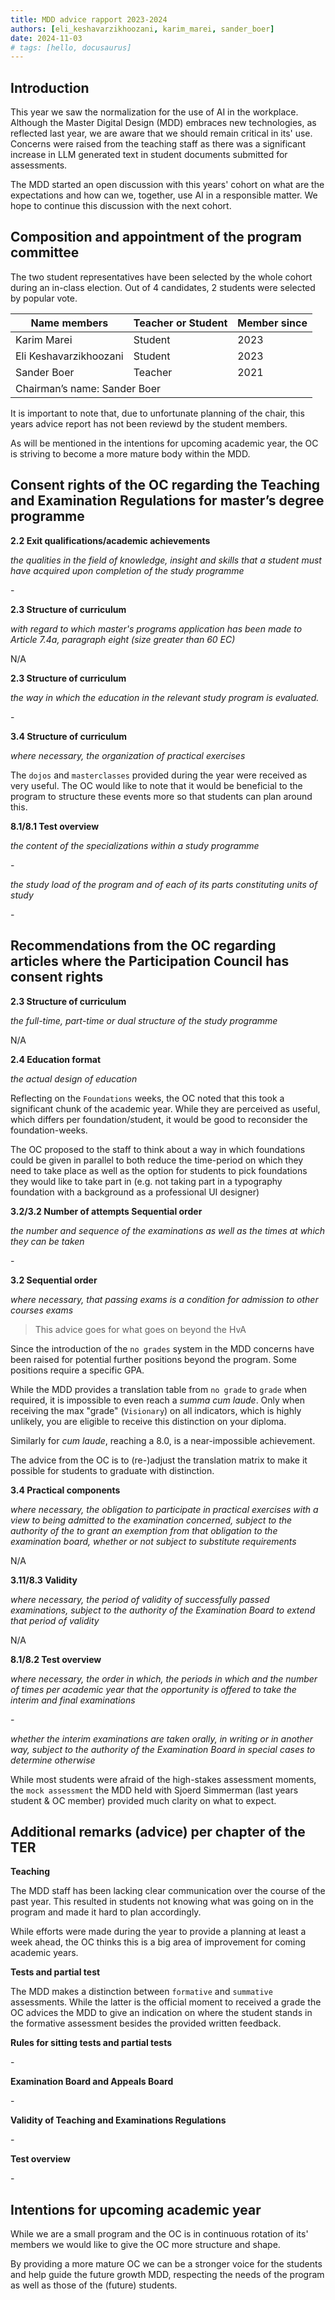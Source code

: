 ```yaml
---
title: MDD advice rapport 2023-2024
authors: [eli_keshavarzikhoozani, karim_marei, sander_boer]
date: 2024-11-03
# tags: [hello, docusaurus]
---
```


## Introduction

This year we saw the normalization for the use of AI in the workplace. Although the Master Digital Design (MDD) embraces new technologies, as reflected last year, we are aware that we should remain critical in its' use. Concerns were raised from the teaching staff as there was a significant increase in LLM generated text in student documents submitted for assessments.

The MDD started an open discussion with this years' cohort on what are the expectations and how can we, together, use AI in a responsible matter. We hope to continue this discussion with the next cohort.

<!-- truncate -->

## Composition and appointment of the program committee

The two student representatives have been selected by the whole cohort during an in-class election. Out of 4 candidates, 2 students were selected by popular vote.

<table>
    <thead>
        <tr>
            <th>Name members</th>
            <th>Teacher or Student</th>
            <th>Member since</th>
        </tr>
    </thead>
    <tbody>
        <tr>
            <td>Karim Marei</td>
            <td>Student</td>
            <td>2023</td>
        </tr>
        <tr>
            <td>Eli Keshavarzikhoozani</td>
            <td>Student</td>
            <td>2023</td>
        </tr>
        <tr>
            <td>Sander Boer</td>
            <td>Teacher</td>
            <td>2021</td>
        </tr>
        <tr>
            <td colspan="3">
                Chairman’s name: Sander Boer
            </td>
        </tr>
    </tbody>
</table>

It is important to note that, due to unfortunate planning of the chair, this years advice report has not been reviewd by the student members.

As will be mentioned in the intentions for upcoming academic year, the OC is striving to become a more mature body within the MDD.

## Consent rights of the OC regarding the Teaching and Examination Regulations for master’s degree programme

**2.2 Exit qualifications/academic achievements**

_the qualities in the field of knowledge, insight and skills that a student must have acquired upon completion of the study programme_

\-

**2.3 Structure of curriculum**

_with regard to which master's programs application has been made to Article 7.4a, paragraph eight (size greater than 60 EC)_

N/A

**2.3 Structure of curriculum**

_the way in which the education in the relevant study program is evaluated._

\-

**3.4 Structure of curriculum**

_where necessary, the organization of practical exercises_

The `dojos` and `masterclasses` provided during the year were received as very useful. The OC would like to note that it would be beneficial to the program to structure these events more so that students can plan around this.

**8.1/8.1 Test overview**

_the content of the specializations within a study programme_

\-

_the study load of the program and of each of its parts constituting units of study_

\-

## Recommendations from the OC regarding articles where the Participation Council has consent rights

**2.3 Structure of curriculum**

_the full-time, part-time or dual structure of the study programme_

N/A

**2.4 Education format**

_the actual design of education_

Reflecting on the `Foundations` weeks, the OC noted that this took a significant chunk of the academic year. While they are perceived as useful, which differs per foundation/student, it would be good to reconsider the foundation-weeks.

The OC proposed to the staff to think about a way in which foundations could be given in parallel to both reduce the time-period on which they need to take place as well as the option for students to pick foundations they would like to take part in (e.g. not taking part in a typography foundation with a background as a professional UI designer)

**3.2/3.2 Number of attempts Sequential order**

_the number and sequence of the examinations as well as the times at which they can be taken_

\-

**3.2 Sequential order**

_where necessary, that passing exams is a condition for admission to other courses exams_

> This advice goes for what goes on beyond the HvA

Since the introduction of the `no grades` system in the MDD concerns have been raised for potential further positions beyond the program. Some positions require a specific GPA.

While the MDD provides a translation table from `no grade` to `grade` when required, it is impossible to even reach a _summa cum laude_. Only when receiving the max "grade" (`Visionary`) on all indicators, which is highly unlikely, you are eligible to receive this distinction on your diploma.

Similarly for _cum laude_, reaching a 8.0, is a near-impossible achievement.

The advice from the OC is to (re-)adjust the translation matrix to make it possible for students to graduate with distinction.

**3.4 Practical components**

_where necessary, the obligation to participate in practical exercises with a view to being admitted to the examination concerned, subject to the authority of the to grant an exemption from that obligation to the examination board, whether or not subject to substitute requirements_

N/A

**3.11/8.3 Validity**

_where necessary, the period of validity of successfully passed
examinations, subject to the authority of the Examination Board to extend that period of validity_

N/A

**8.1/8.2 Test overview**

_where necessary, the order in which, the periods in which and the
number of times per academic year that the opportunity is offered to take the interim and final examinations_

\-

_whether the interim examinations are taken orally, in writing or in another way, subject to the authority of the Examination Board in special cases to determine otherwise_

While most students were afraid of the high-stakes assessment moments, the `mock assessment` the MDD held with Sjoerd Simmerman (last years student & OC member) provided much clarity on what to expect.

## Additional remarks (advice) per chapter of the TER

**Teaching**

The MDD staff has been lacking clear communication over the course of the past year. This resulted in students not knowing what was going on in the program and made it hard to plan accordingly.

While efforts were made during the year to provide a planning at least a week ahead, the OC thinks this is a big area of improvement for coming academic years.

**Tests and partial test**

The MDD makes a distinction between `formative` and `summative` assessments. While the latter is the official moment to received a grade the OC advices the MDD to give an indication on where the student stands in the formative assessment besides the provided written feedback.

**Rules for sitting tests and partial tests**

\-

**Examination Board and Appeals Board**

\-

**Validity of Teaching and Examinations Regulations**

\-

**Test overview**

\-

## Intentions for upcoming academic year

While we are a small program and the OC is in continuous rotation of its' members we would like to give the OC more structure and shape.

By providing a more mature OC we can be a stronger voice for the students and help guide the future growth MDD, respecting the needs of the program as well as those of the (future) students.
